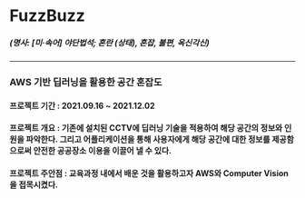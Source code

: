 
# FuzzBuzz
##### (명사: [미·속어] 야단법석; 혼란 (상태), 혼잡, 불편, 옥신각신)
* * *
### AWS 기반 딥러닝을 활용한 공간 혼잡도
#### 프로젝트 기간 : 2021.09.16 ~ 2021.12.02
#### 프로젝트 개요 : 기존에 설치된 CCTV에 딥러닝 기술을 적용하여 해당 공간의 정보와 인원을 파악한다. 그리고 어플리케이션을 통해 사용자에게 해당 공간에 대한 정보를 제공함으로써 안전한 공공장소 이용을 이끌어 낼 수 있다. 
#### 프로젝트 주안점 : 교육과정 내에서 배운 것을 활용하고자 AWS와 Computer Vision을 접목시켰다.




